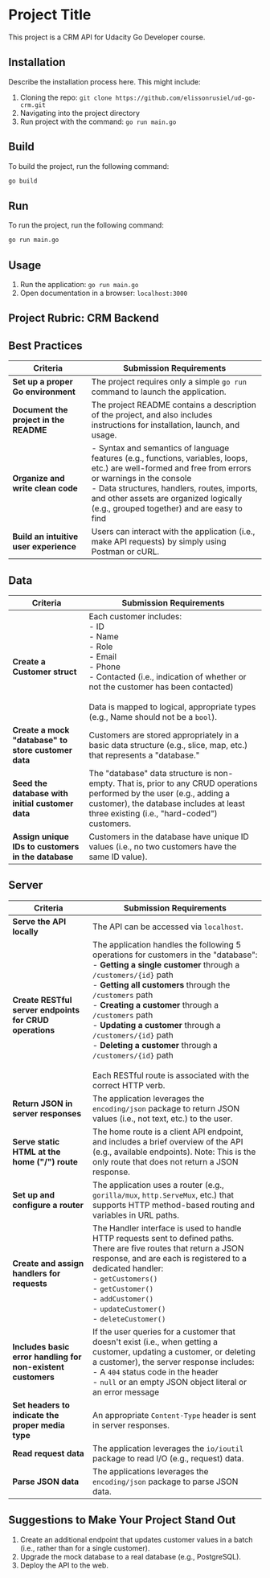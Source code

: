 # Project Title

This project is a CRM API for Udacity Go Developer course.

## Installation 

Describe the installation process here. This might include:

1. Cloning the repo: `git clone https://github.com/elissonrusiel/ud-go-crm.git`
2. Navigating into the project directory
3. Run project with the command: `go run main.go`

## Build

To build the project, run the following command:

```bash
go build
```

## Run

To run the project, run the following command:

```bash
go run main.go
```

## Usage

1. Run the application: `go run main.go`
2. Open documentation in a browser: `localhost:3000`


## Project Rubric: CRM Backend 

## Best Practices

| Criteria                               | Submission Requirements                                                                                                                                                                                                                                                                         |
|----------------------------------------|-------------------------------------------------------------------------------------------------------------------------------------------------------------------------------------------------------------------------------------------------------------------------------------------------|
| **Set up a proper Go environment**     | The project requires only a simple `go run` command to launch the application.                                                                                                                                                                                                                  |
| **Document the project in the README** | The project README contains a description of the project, and also includes instructions for installation, launch, and usage.                                                                                                                                                                   |
| **Organize and write clean code**      | - Syntax and semantics of language features (e.g., functions, variables, loops, etc.) are well-formed and free from errors or warnings in the console <br> - Data structures, handlers, routes, imports, and other assets are organized logically (e.g., grouped together) and are easy to find |
| **Build an intuitive user experience** | Users can interact with the application (i.e., make API requests) by simply using Postman or cURL.                                                                                                                                                                                              |

## Data

| Criteria                                            | Submission Requirements                                                                                                                                                                                                                                              |
|-----------------------------------------------------|----------------------------------------------------------------------------------------------------------------------------------------------------------------------------------------------------------------------------------------------------------------------|
| **Create a Customer struct**                        | Each customer includes: <br> - ID <br> - Name <br> - Role <br> - Email <br> - Phone <br> - Contacted (i.e., indication of whether or not the customer has been contacted) <br><br> Data is mapped to logical, appropriate types (e.g., Name should not be a `bool`). |
| **Create a mock "database" to store customer data** | Customers are stored appropriately in a basic data structure (e.g., slice, map, etc.) that represents a "database."                                                                                                                                                  |
| **Seed the database with initial customer data**    | The "database" data structure is non-empty. That is, prior to any CRUD operations performed by the user (e.g., adding a customer), the database includes at least three existing (i.e., "hard-coded") customers.                                                     |
| **Assign unique IDs to customers in the database**  | Customers in the database have unique ID values (i.e., no two customers have the same ID value).                                                                                                                                                                     |

## Server

| Criteria                                                     | Submission Requirements                                                                                                                                                                                                                                                                                                                                                                                                                                                                   |
|--------------------------------------------------------------|-------------------------------------------------------------------------------------------------------------------------------------------------------------------------------------------------------------------------------------------------------------------------------------------------------------------------------------------------------------------------------------------------------------------------------------------------------------------------------------------|
| **Serve the API locally**                                    | The API can be accessed via `localhost`.                                                                                                                                                                                                                                                                                                                                                                                                                                                  |
| **Create RESTful server endpoints for CRUD operations**      | The application handles the following 5 operations for customers in the "database": <br> - **Getting a single customer** through a `/customers/{id}` path <br> - **Getting all customers** through the `/customers` path <br> - **Creating a customer** through a `/customers` path <br> - **Updating a customer** through a `/customers/{id}` path <br> - **Deleting a customer** through a `/customers/{id}` path <br><br> Each RESTful route is associated with the correct HTTP verb. |
| **Return JSON in server responses**                          | The application leverages the `encoding/json` package to return JSON values (i.e., not text, etc.) to the user.                                                                                                                                                                                                                                                                                                                                                                           |
| **Serve static HTML at the home ("/") route**                | The home route is a client API endpoint, and includes a brief overview of the API (e.g., available endpoints). Note: This is the only route that does not return a JSON response.                                                                                                                                                                                                                                                                                                         |
| **Set up and configure a router**                            | The application uses a router (e.g., `gorilla/mux`, `http.ServeMux`, etc.) that supports HTTP method-based routing and variables in URL paths.                                                                                                                                                                                                                                                                                                                                            |
| **Create and assign handlers for requests**                  | The Handler interface is used to handle HTTP requests sent to defined paths. There are five routes that return a JSON response, and are each is registered to a dedicated handler: <br> - `getCustomers()` <br> - `getCustomer()` <br> - `addCustomer()` <br> - `updateCustomer()` <br> - `deleteCustomer()`                                                                                                                                                                              |
| **Includes basic error handling for non-existent customers** | If the user queries for a customer that doesn't exist (i.e., when getting a customer, updating a customer, or deleting a customer), the server response includes: <br> - A `404` status code in the header <br> - `null` or an empty JSON object literal or an error message                                                                                                                                                                                                              |
| **Set headers to indicate the proper media type**            | An appropriate `Content-Type` header is sent in server responses.                                                                                                                                                                                                                                                                                                                                                                                                                         |
| **Read request data**                                        | The application leverages the `io/ioutil` package to read I/O (e.g., request) data.                                                                                                                                                                                                                                                                                                                                                                                                        |
| **Parse JSON data**                                          | The applications leverages the `encoding/json` package to parse JSON data.                                                                                                                                                                                                                                                                                                                                                                                                                |

## Suggestions to Make Your Project Stand Out

1. Create an additional endpoint that updates customer values in a batch (i.e., rather than for a single customer).
2. Upgrade the mock database to a real database (e.g., PostgreSQL).
3. Deploy the API to the web.